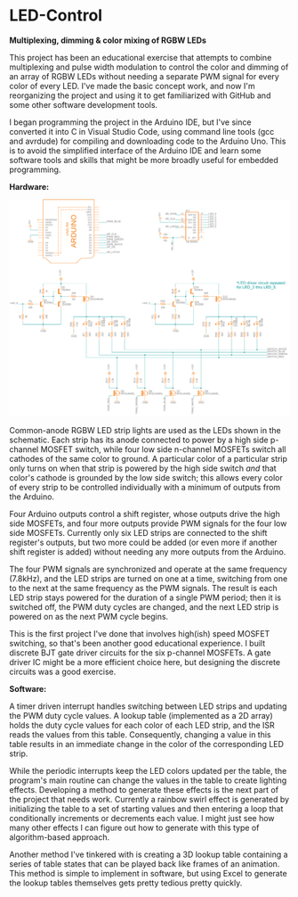 # LED-Control
**Multiplexing, dimming &amp; color mixing of RGBW LEDs**

This project has been an educational exercise that attempts to combine multiplexing and pulse width modulation to control the color and dimming of an array of RGBW LEDs without needing a separate PWM signal for every color of every LED. I've made the basic concept work, and now I'm reorganizing the project and using it to get familiarized with GitHub and some other software development tools.

I began programming the project in the Arduino IDE, but I've since converted it into C in Visual Studio Code, using command line tools (gcc and avrdude) for compiling and downloading code to the Arduino Uno. This is to avoid the simplified interface of the Arduino IDE and learn some software tools and skills that might be more broadly useful for embedded programming.

**Hardware:**

<p>
    <img src="/images/LED Controller schematic.pdf" />
</p>

Common-anode RGBW LED strip lights are used as the LEDs shown in the schematic. Each strip has its anode connected to power by a high side p-channel MOSFET switch, while four low side n-channel MOSFETs switch all cathodes of the same color to ground. A particular color of a particular strip only turns on when that strip is powered by the high side switch *and* that color's cathode is grounded by the low side switch; this allows every color of every strip to be controlled individually with a minimum of outputs from the Arduino.

Four Arduino outputs control a shift register, whose outputs drive the high side MOSFETs, and four more outputs provide PWM signals for the four low side MOSFETs. Currently only six LED strips are connected to the shift register's outputs, but two more could be added (or even more if another shift register is added) without needing any more outputs from the Arduino.

The four PWM signals are synchronized and operate at the same frequency (7.8kHz), and the LED strips are turned on one at a time, switching from one to the next at the same frequency as the PWM signals. The result is each LED strip stays powered for the duration of a single PWM period; then it is switched off, the PWM duty cycles are changed, and the next LED strip is powered on as the next PWM cycle begins.

This is the first project I've done that involves high(ish) speed MOSFET switching, so that's been another good educational experience. I built discrete BJT gate driver circuits for the six p-channel MOSFETs. A gate driver IC might be a more efficient choice here, but designing the discrete circuits was a good exercise.

**Software:**

A timer driven interrupt handles switching between LED strips and updating the PWM duty cycle values. A lookup table (implemented as a 2D array) holds the duty cycle values for each color of each LED strip, and the ISR reads the values from this table. Consequently, changing a value in this table results in an immediate change in the color of the corresponding LED strip.

While the periodic interrupts keep the LED colors updated per the table, the program's main routine can change the values in the table to create lighting effects. Developing a method to generate these effects is the next part of the project that needs work. Currently a rainbow swirl effect is generated by initializing the table to a set of starting values and then entering a loop that conditionally increments or decrements each value. I might just see how many other effects I can figure out how to generate with this type of algorithm-based approach.

Another method I've tinkered with is creating a 3D lookup table containing a series of table states that can be played back like frames of an animation. This method is simple to implement in software, but using Excel to generate the lookup tables themselves gets pretty tedious pretty quickly.
